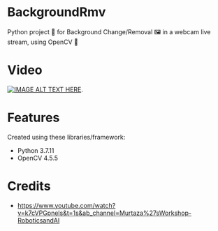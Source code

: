 # BackgroundRmv
Python project 🐍 for Background Change/Removal 🖼 in a webcam live stream, using OpenCV 🧠

# Video
[![IMAGE ALT TEXT HERE](https://img.youtube.com/vi/Np-ynPeLaKg/0.jpg)](https://www.youtube.com/watch?v=Np-ynPeLaKg).  

# Features
Created using these libraries/framework:
- Python 3.7.11
- OpenCV 4.5.5

# Credits
- https://www.youtube.com/watch?v=k7cVPGpnels&t=1s&ab_channel=Murtaza%27sWorkshop-RoboticsandAI
